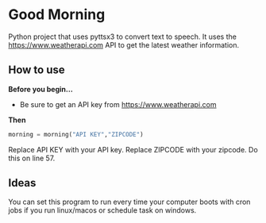 # Good Morning
Python project that uses pyttsx3 to convert text to speech. It uses the https://www.weatherapi.com API to get the latest weather information.

## How to use
**Before you begin...**
- Be sure to get an API key from https://www.weatherapi.com

**Then**
```python
morning = morning("API KEY","ZIPCODE")
```
Replace API KEY with your API key. Replace ZIPCODE with your zipcode. Do this on line 57.  

## Ideas
You can set this program to run every time your computer boots with cron jobs if you run linux/macos or schedule task on windows. 